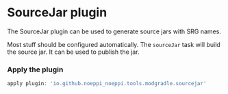 # SourceJar plugin

The SourceJar plugin can be used to generate source jars with SRG names.

Most stuff should be configured automatically. The `sourceJar` task will build the source jar. It can be used to publish the jar.

### Apply the plugin

```groovy
apply plugin: 'io.github.noeppi_noeppi.tools.modgradle.sourcejar'
```
